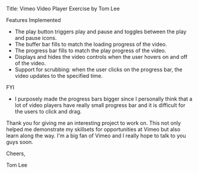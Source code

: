 Title: Vimeo Video Player Exercise by Tom Lee

Features Implemented
- The play button triggers play and pause and toggles between the play and pause icons.
- The buffer bar fills to match the loading progress of the video.
- The progress bar fills to match the play progress of the video.
- Displays and hides the video controls when the user hovers on and off of the video.
- Support for scrubbing: when the user clicks on the progress bar, the video updates to the specified time. 

FYI
- I purposely made the progress bars bigger since I personally think that a lot of video players have really small progress bar and it is difficult for the users to click and drag. 

Thank you for giving me an interesting project to work on. This not only helped me demonstrate my skillsets for opportunities at Vimeo but also learn along the way. I'm a big fan of Vimeo and I really hope to talk to you guys soon. 

Cheers,

Tom Lee